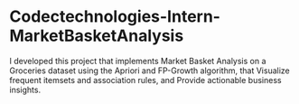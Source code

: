 # Codectechnologies-Intern-MarketBasketAnalysis
I developed this project that implements Market Basket Analysis on a Groceries dataset using the Apriori and FP-Growth algorithm, that Visualize frequent itemsets and association rules, and Provide actionable business insights.
